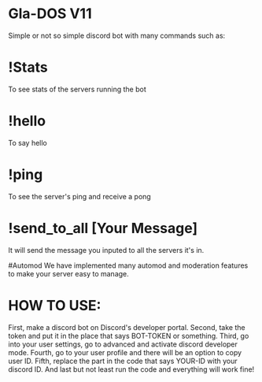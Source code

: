 # Gla-DOS V11
Simple or not so simple discord bot with many commands such as:

# !Stats
To see stats of the servers running the bot

# !hello
To say hello

# !ping
To see the server's ping and receive a pong

# !send_to_all [Your Message]
It will send the message you inputed to all the servers it's in.

#Automod
We have implemented many automod and moderation features to make your server easy to manage.
# HOW TO USE:
First, make a discord bot on Discord's developer portal.
Second, take the token and put it in the place that says BOT-TOKEN or something.
Third, go into your user settings, go to advanced and activate discord developer mode.
Fourth, go to your user profile and there will be an option to copy user ID.
Fifth, replace the part in the code that says YOUR-ID with your discord ID.
And last but not least run the code and everything will work fine!
